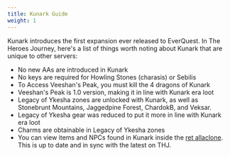 ```yaml
---
title: Kunark Guide
weight: 1
---
```


Kunark introduces the first expansion ever released to EverQuest. In The Heroes Journey, here's a list of things worth noting about Kunark that are unique to other servers:

- No new AAs are introduced in Kunark
- No keys are required for Howling Stones (charasis) or Sebilis
- To Access Veeshan's Peak, you must kill the 4 dragons of Kunark
- Veeshan's Peak is 1.0 version, making it in line with Kunark era loot
- Legacy of Ykesha zones are unlocked with Kunark, as well as Stonebrunt Mountains, Jaggedpine Forest, ChardokB, and Veksar.
- Legacy of Ykesha gear was reduced to put it more in line with Kunark era loot
- Charms are obtainable in Legacy of Ykesha zones
- You can view items and NPCs found in Kunark inside the [ret allaclone](<https://retributioneq.com/allaclone/?a=zone_era&era=kunark>). This is up to date and in sync with the latest on THJ.